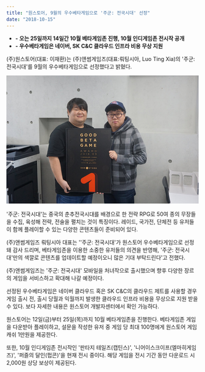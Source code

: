 ```yaml
---
title: "원스토어, 9월의 우수베타게임으로 '주군: 전국시대' 선정"
date: "2018-10-15"
---
```


- **\- 오는 25일까지 14일간 10월 베타게임존 진행, 10월 인디게임존 전시작 공개**
- **\- 우수베타게임은 네이버, SK C&C 클라우드 인프라 비용 무상 지원**

(주)원스토어(대표: 이재환)는 (주)앤썸게임즈(대표:뤄팅시아, Luo Ting Xia)의 '주군: 전국시대'를 9월의 우수베타게임으로 선정했다고 밝혔다.

![](images/181015_01.jpg)

'주군: 전국시대'는 중국의 춘추전국시대를 배경으로 한 전략 RPG로 50여 종의 무장들을 수집, 육성해 전략, 전술을 펼치는 것이 특징이다. 레이드, 국가전, 단체전 등 유저들이 함께 플레이할 수 있는 다양한 콘텐츠들이 준비되어 있다.

(주)앤썸게임즈 뤄팅시아 대표는 ''주군: 전국시대'가 원스토어 우수베타게임으로 선정돼 감사 드리며, 베타게임존을 이용한 소중한 유저들의 의견을 반영해, '주군: 전국시대'만의 색깔로 콘텐츠를 업데이트할 예정이오니 많은 기대 부탁드린다'고 전했다.

(주)앤썸게임즈는 '주군: 전국시대' 모바일을 처녀작으로 출시했으며 향후 다양한 장르의 게임을 서비스하고 확대해 나갈 예정이다.

선정된 우수베타게임은 네이버 클라우드 혹은 SK C&C의 클라우드 제트를 사용할 경우 게임 출시 전, 출시 당월과 익월까지 발생한 클라우드 인프라 비용을 무상으로 지원 받을 수 있다. 보다 자세한 내용은 원스토어 개발자센터에서 확인 가능하다.

원스토어는 12일(금)부터 25일(목)까지 10월 베타게임존을 진행한다. 베타게임존 게임을 다운받아 플레이하고, 설문을 작성한 유저 중 게임 당 최대 100명에게 원스토어 게임 캐쉬 1만원을 제공한다.

또한, 10월 인디게임존 전시작인 '판타지 테일즈(캡틴스)', '니어이스크이프(엘마히게임즈)', '퍼즐의 달인(펍콘)'을 현재 전시 중이다. 해당 게임을 전시 기간 동안 다운로드 시 2,000원 상당 보상이 제공된다.
